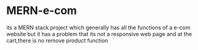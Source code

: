 # MERN-e-com
its a MERN stack project which generally has all the functions of a e-com website but it has a problem that its not a responsive web page and at the cart,there is no remove product function
